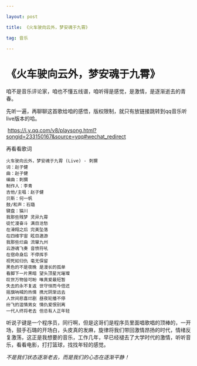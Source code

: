 ```yaml
---

layout: post

title: 《火车驶向云外，梦安魂于九霄》

tag: 音乐

---
```

# 《火车驶向云外，梦安魂于九霄》

咱不是音乐评论家，咱也不懂五线谱，咱听得是感觉，是激情，是逐渐逝去的青春。

先听一遍，再聊聊这首歌给咱的感悟，版权限制，就只有放链接跳转到qq音乐听live版本的哈。

​	https://i.y.qq.com/v8/playsong.html?songid=233150167&source=yqq#wechat_redirect

再看看歌词

```
火车驶向云外，梦安魂于九霄 (Live) - 刺猬
词：赵子健
曲：赵子健
编曲：刺猬
制作人：李青
吉他/主唱：赵子健
贝斯：何一帆
鼓/和声：石璐
键盘：猫川
我那些残梦 灵异九霄
徒忙漫奋斗 满目沧愁
在滑翔之后 完美坠落
在四维宇宙 眩目遨游
我那些烂曲 流窜九州
云游魂飞奏 音愤符吼
在宿命身后 不停挥手
视死如归仇 毫无保留
黑色的不是夜晚 是漫长的孤单
看脚下一片黑暗 望头顶星光璀璨
叹世万物皆可盼 唯真爱最短暂
失去的永不复返 世守恒而今倍还
摇旗呐喊的热情 携光阴渐远去
人世间悲喜烂剧 昼夜轮播不停
纷飞的滥情男女 情仇爱恨别离
一代人终将老去 但总有人正年轻
```

​       听说子键是一个程序员，同行啊，但是这哥们是程序员里面唱歌唱的顶棒的，一开场，鼓手石璐的开场白，头皮真的发麻，旋律将我们带回激情昂扬的时代，情绪反复激荡，这正是我想要的音乐，工作几年，早已经褪去了大学时代的激情，听听音乐，看看电影，打打篮球，找找年轻的感觉。

*不是我们状态逐渐老去，而是我们的心态在逐渐平静！*